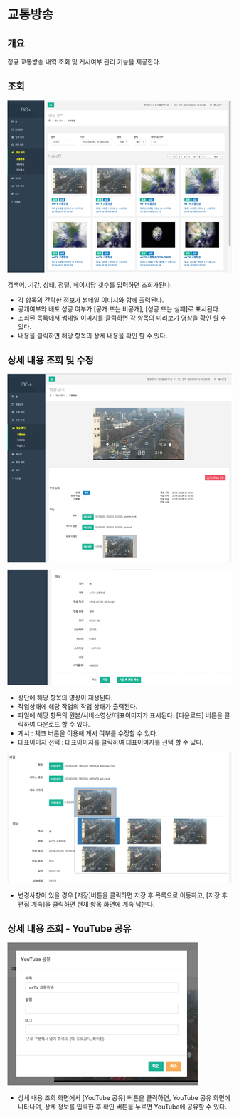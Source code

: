 # 교통방송

## 개요

정규 교통방송 내역 조회 및 게시여부 관리 기능을 제공한다.

## 조회 

![](auto_list.png)

검색어, 기간, 상태, 정렬, 페이지당 갯수를 입력하면 조회가된다. 

- 각 항목의 간략한 정보가 썸네일 이미지와 함께 출력된다.
- 공개여부와 배포 성공 여부가 [공개 또는 비공개], [성공 또는 실패]로 표시된다.
- 조회된 목록에서 썸네일 이미지를 클릭하면 각 항목의 미리보기 영상을 확인 할 수 있다. 
- 내용을 클릭하면 해당 항목의 상세 내용을 확인 할 수 있다.

## 상세 내용 조회 및 수정

![](auto_detail.png)

![](auto_detail2.png)

- 상단에 해당 항목의 영상이 재생된다.
- 작업상태에 해당 작업의 작업 상태가 출력된다.
- 파일에 해당 항목의 원본/서비스영상/대표이미지가 표시된다. [다운로드] 버튼을 클릭하여 다운로드 할 수 있다.
- 게시 : 체크 버튼을 이용해 게시 여부를 수정할 수 있다.
- 대표이미지 선택 : 대표이미지를 클릭하여 대표이미지를 선택 할 수 있다.

![](auto_detail_thumb.png)

- 변경사항이 있을 경우 [저장]버튼을 클릭하면 저장 후 목록으로 이동하고, [저장 후 편집 계속]을 클릭하면 현재 항목 화면에 계속 남는다.

## 상세 내용 조회 - YouTube 공유

![](auto_detail_youtube.png)

- 상세 내용 조회 화면에서 [YouTube 공유] 버튼을 클릭하면, YouTube 공유 화면에 나타나며, 상세 정보를 입력한 후 확인 버튼을 누르면 YouTube에 공유할 수 있다. 
